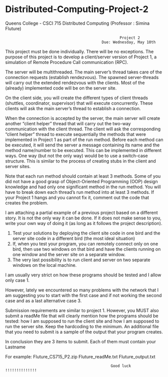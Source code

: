 # Distributed-Computing-Project-2
Queens College - CSCI 715 Distributed Computing (Professor : Simina Fluture)

                                                       Project 2
                                               Due: Wednesday, May 10th

This project must be done individually. There will be no exceptions. The purpose of this project is to develop a client/server version of Project 1, a simulation of Remote Procedure Call communication (RPC).

The server will be multithreaded. The main server’s thread takes care of the connection requests (establish rendezvous). The spawned server-threads will carry out the extended rendezvous with the clients. Most of the (already) implemented code will be on the server site.

On the client side, you will create the different types of client threads (shuttles, coordinator, supervisor) that will execute concurrently. These clients will ask the main server’s thread to establish a connection.

When the connection is accepted by the server, the main server will create another “client helper” thread that will carry out the two-way communication with the client thread. The client will ask the corresponding “client helper” thread to execute sequentially the methods that were implemented in Project 1 as part of the run method. Before each method can be executed, it will send the server a message containing its name and the method name/number to be executed. This can be implemented in different ways. One way (but not the only way) would be to use a switch-case structure. This is similar to the process of creating stubs in the client and server sites.

Note that each run method should contain at least 3 methods. Some of you did not have a good grasp of Object-Oriented Programming (OOP) design knowledge and had only one significant method in the run method. You will have to break down each thread’s run method into at least 3 methods. If your Project 1 hangs and you cannot fix it, comment out the code that creates the problem.

I am attaching a partial example of a previous project based on a different story. It is not the only way it can be done. If it does not make sense to you, write your own way of doing it (as long as it follows the project description).

1. Test your solutions by deploying the client site code in one bird and the server site code in a different bird (the most ideal situation)
2. If, when you test your program, you can remotely connect only on one bird, then use two windows on that bird and have the clients running on one window and the server site on a separate window.
3. The very last possibility is to run client and server on two separate windows on the local machine.

I am usually very strict on how these programs should be tested and I allow only case 1.

However, lately we encountered so many problems with the network that I am suggesting you to start with the first case and if not working the second case and as a last alternative case 3.

Submission requirements are similar to project 1. However, you MUST also submit a readMe file that will clearly mention how the programs should be tested: how I am supposed to run the client site and how I am supposed to run the server site. Keep the hardcoding to the minimum.
An additional file that you need to submit is a sample of the output that your program creates.

In conclusion they are 3 items to submit. Each of them must contain your Lastname

For example: Fluture_CS715_P2.zip
             Fluture_readMe.txt
             Fluture_output.txt
             
                                                   Good luck !!!!!!!!!!!!!!
